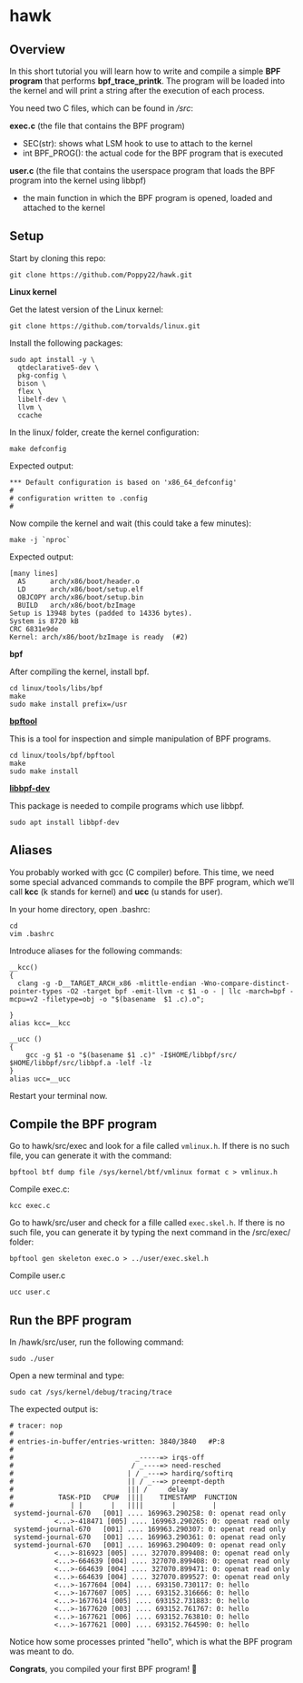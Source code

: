 # hawk

## Overview

In this short tutorial you will learn how to write and compile a simple **BPF program** that performs **bpf_trace_printk**. The program will be loaded into the kernel and will print a string after the execution of each process.

You need two C files, which can be found in */src*:

**exec.c** (the file that contains the BPF program)
- SEC(str): shows what LSM hook to use to attach to the kernel
- int BPF_PROG(): the actual code for the BPF program that is executed

**user.c** (the file that contains the userspace program that loads the BPF program into the kernel using libbpf)
- the main function in which the BPF program is opened, loaded and attached to the kernel

## Setup

Start by cloning this repo:
```
git clone https://github.com/Poppy22/hawk.git
```

**Linux kernel**

Get the latest version of the Linux kernel:
```
git clone https://github.com/torvalds/linux.git
```

Install the following packages:
```
sudo apt install -y \
  qtdeclarative5-dev \
  pkg-config \
  bison \
  flex \
  libelf-dev \
  llvm \
  ccache
```

In the linux/ folder, create the kernel configuration:
```
make defconfig
```

Expected output:
```
*** Default configuration is based on 'x86_64_defconfig'
#
# configuration written to .config
#
```

Now compile the kernel and wait (this could take a few minutes):
```
make -j `nproc`
```
Expected output:
```
[many lines]
  AS      arch/x86/boot/header.o
  LD      arch/x86/boot/setup.elf
  OBJCOPY arch/x86/boot/setup.bin
  BUILD   arch/x86/boot/bzImage
Setup is 13948 bytes (padded to 14336 bytes).
System is 8720 kB
CRC 6831e9de
Kernel: arch/x86/boot/bzImage is ready  (#2)
```

**bpf**

After compiling the kernel, install bpf.
```
cd linux/tools/libs/bpf
make
sudo make install prefix=/usr
```

**[bpftool](https://www.mankier.com/8/bpftool)**

This is a tool for inspection and simple manipulation of BPF programs.
```
cd linux/tools/bpf/bpftool
make
sudo make install
```

**[libbpf-dev](https://packages.debian.org/sid/libbpf-dev)**

This package is needed to compile programs which use libbpf.
```
sudo apt install libbpf-dev
```

## Aliases

You probably worked with gcc (C compiler) before. This time, we need some special advanced commands to compile the BPF program, which we’ll call **kcc** (k stands for kernel) and **ucc** (u stands for user).

In your home directory, open .bashrc:
```
cd
vim .bashrc
```

Introduce aliases for the following commands:
```
__kcc()
{
  clang -g -D__TARGET_ARCH_x86 -mlittle-endian -Wno-compare-distinct-pointer-types -O2 -target bpf -emit-llvm -c $1 -o - | llc -march=bpf -mcpu=v2 -filetype=obj -o "$(basename  $1 .c).o";

}
alias kcc=__kcc

__ucc ()
{
    gcc -g $1 -o "$(basename $1 .c)" -I$HOME/libbpf/src/ $HOME/libbpf/src/libbpf.a -lelf -lz
}
alias ucc=__ucc
```
Restart your terminal now.

## Compile the BPF program

Go to hawk/src/exec and look for a file called `vmlinux.h`. If there is no such file, you can generate it with the command:
```
bpftool btf dump file /sys/kernel/btf/vmlinux format c > vmlinux.h
```

Compile exec.c:
```
kcc exec.c
```

Go to hawk/src/user and check for a fille called `exec.skel.h`. If there is no such file, you can generate it by typing the next command in the /src/exec/ folder:
```
bpftool gen skeleton exec.o > ../user/exec.skel.h
```

Compile user.c
```
ucc user.c
```

## Run the BPF program
In /hawk/src/user, run the following command:
```
sudo ./user
```

Open a new terminal and type:
```
sudo cat /sys/kernel/debug/tracing/trace
```
The expected output is:
```
# tracer: nop
#
# entries-in-buffer/entries-written: 3840/3840   #P:8
#
#                              _-----=> irqs-off
#                             / _----=> need-resched
#                            | / _---=> hardirq/softirq
#                            || / _--=> preempt-depth
#                            ||| /     delay
#           TASK-PID   CPU#  ||||    TIMESTAMP  FUNCTION
#              | |       |   ||||       |         |
 systemd-journal-670   [001] .... 169963.290258: 0: openat read only
           <...>-418471 [005] .... 169963.290265: 0: openat read only
 systemd-journal-670   [001] .... 169963.290307: 0: openat read only
 systemd-journal-670   [001] .... 169963.290361: 0: openat read only
 systemd-journal-670   [001] .... 169963.290409: 0: openat read only
           <...>-816923 [005] .... 327070.899408: 0: openat read only
           <...>-664639 [004] .... 327070.899408: 0: openat read only
           <...>-664639 [004] .... 327070.899471: 0: openat read only
           <...>-664639 [004] .... 327070.899527: 0: openat read only
           <...>-1677604 [004] .... 693150.730117: 0: hello
           <...>-1677607 [005] .... 693152.316666: 0: hello
           <...>-1677614 [005] .... 693152.731883: 0: hello
           <...>-1677620 [003] .... 693152.761767: 0: hello
           <...>-1677621 [006] .... 693152.763810: 0: hello
           <...>-1677621 [000] .... 693152.764590: 0: hello
 ```
 
 Notice how some processes printed "hello", which is what the BPF program was meant to do.
 
 **Congrats**, you compiled your first BPF program! 🎉
